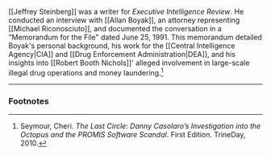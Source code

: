 [[Jeffrey Steinberg]] was a writer for *Executive Intelligence Review*. He conducted an interview with [[Allan Boyak]], an attorney representing [[Michael Riconosciuto]], and documented the conversation in a "Memorandum for the File" dated June 25, 1991. This memorandum detailed Boyak's personal background, his work for the [[Central Intelligence Agency|CIA]] and [[Drug Enforcement Administration|DEA]], and his insights into [[Robert Booth Nichols]]' alleged involvement in large-scale illegal drug operations and money laundering.[^1]

---
### Footnotes

[^1]: Seymour, Cheri. *The Last Circle: Danny Casolaro’s Investigation into the Octopus and the PROMIS Software Scandal*. First Edition. TrineDay, 2010.